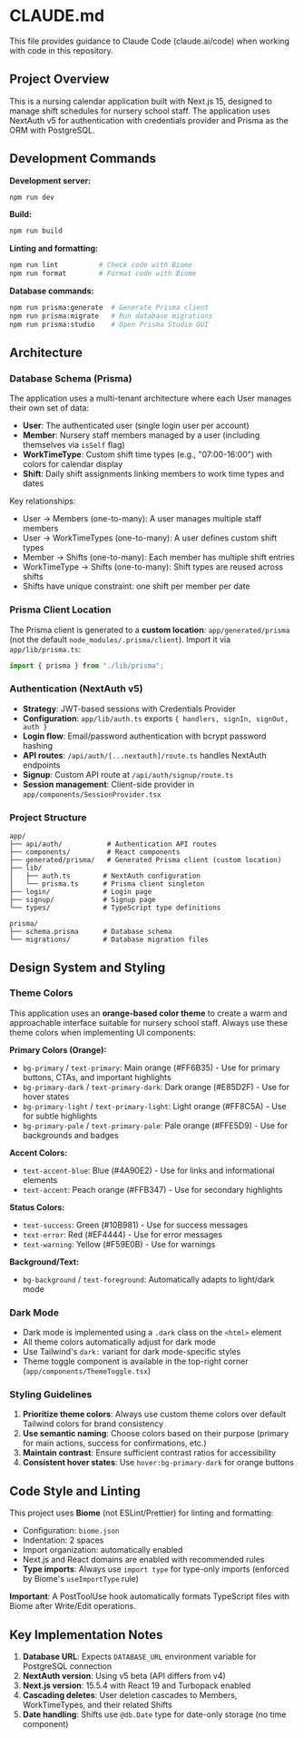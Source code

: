 # CLAUDE.md

This file provides guidance to Claude Code (claude.ai/code) when working with code in this repository.

## Project Overview

This is a nursing calendar application built with Next.js 15, designed to manage shift schedules for nursery school staff. The application uses NextAuth v5 for authentication with credentials provider and Prisma as the ORM with PostgreSQL.

## Development Commands

**Development server:**
```bash
npm run dev
```

**Build:**
```bash
npm run build
```

**Linting and formatting:**
```bash
npm run lint          # Check code with Biome
npm run format        # Format code with Biome
```

**Database commands:**
```bash
npm run prisma:generate  # Generate Prisma client
npm run prisma:migrate   # Run database migrations
npm run prisma:studio    # Open Prisma Studio GUI
```

## Architecture

### Database Schema (Prisma)

The application uses a multi-tenant architecture where each User manages their own set of data:

- **User**: The authenticated user (single login user per account)
- **Member**: Nursery staff members managed by a user (including themselves via `isSelf` flag)
- **WorkTimeType**: Custom shift time types (e.g., "07:00-16:00") with colors for calendar display
- **Shift**: Daily shift assignments linking members to work time types and dates

Key relationships:
- User → Members (one-to-many): A user manages multiple staff members
- User → WorkTimeTypes (one-to-many): A user defines custom shift types
- Member → Shifts (one-to-many): Each member has multiple shift entries
- WorkTimeType → Shifts (one-to-many): Shift types are reused across shifts
- Shifts have unique constraint: one shift per member per date

### Prisma Client Location

The Prisma client is generated to a **custom location**: `app/generated/prisma` (not the default `node_modules/.prisma/client`). Import it via `app/lib/prisma.ts`:

```typescript
import { prisma } from "./lib/prisma";
```

### Authentication (NextAuth v5)

- **Strategy**: JWT-based sessions with Credentials Provider
- **Configuration**: `app/lib/auth.ts` exports `{ handlers, signIn, signOut, auth }`
- **Login flow**: Email/password authentication with bcrypt password hashing
- **API routes**: `/api/auth/[...nextauth]/route.ts` handles NextAuth endpoints
- **Signup**: Custom API route at `/api/auth/signup/route.ts`
- **Session management**: Client-side provider in `app/components/SessionProvider.tsx`

### Project Structure

```
app/
├── api/auth/           # Authentication API routes
├── components/         # React components
├── generated/prisma/   # Generated Prisma client (custom location)
├── lib/
│   ├── auth.ts        # NextAuth configuration
│   └── prisma.ts      # Prisma client singleton
├── login/             # Login page
├── signup/            # Signup page
└── types/             # TypeScript type definitions

prisma/
├── schema.prisma      # Database schema
└── migrations/        # Database migration files
```

## Design System and Styling

### Theme Colors

This application uses an **orange-based color theme** to create a warm and approachable interface suitable for nursery school staff. Always use these theme colors when implementing UI components:

**Primary Colors (Orange):**
- `bg-primary` / `text-primary`: Main orange (#FF6B35) - Use for primary buttons, CTAs, and important highlights
- `bg-primary-dark` / `text-primary-dark`: Dark orange (#E85D2F) - Use for hover states
- `bg-primary-light` / `text-primary-light`: Light orange (#FF8C5A) - Use for subtle highlights
- `bg-primary-pale` / `text-primary-pale`: Pale orange (#FFE5D9) - Use for backgrounds and badges

**Accent Colors:**
- `text-accent-blue`: Blue (#4A90E2) - Use for links and informational elements
- `text-accent`: Peach orange (#FFB347) - Use for secondary highlights

**Status Colors:**
- `text-success`: Green (#10B981) - Use for success messages
- `text-error`: Red (#EF4444) - Use for error messages
- `text-warning`: Yellow (#F59E0B) - Use for warnings

**Background/Text:**
- `bg-background` / `text-foreground`: Automatically adapts to light/dark mode

### Dark Mode

- Dark mode is implemented using a `.dark` class on the `<html>` element
- All theme colors automatically adjust for dark mode
- Use Tailwind's `dark:` variant for dark mode-specific styles
- Theme toggle component is available in the top-right corner (`app/components/ThemeToggle.tsx`)

### Styling Guidelines

1. **Prioritize theme colors**: Always use custom theme colors over default Tailwind colors for brand consistency
2. **Use semantic naming**: Choose colors based on their purpose (primary for main actions, success for confirmations, etc.)
3. **Maintain contrast**: Ensure sufficient contrast ratios for accessibility
4. **Consistent hover states**: Use `hover:bg-primary-dark` for orange buttons

## Code Style and Linting

This project uses **Biome** (not ESLint/Prettier) for linting and formatting:
- Configuration: `biome.json`
- Indentation: 2 spaces
- Import organization: automatically enabled
- Next.js and React domains are enabled with recommended rules
- **Type imports**: Always use `import type` for type-only imports (enforced by Biome's `useImportType` rule)

**Important**: A PostToolUse hook automatically formats TypeScript files with Biome after Write/Edit operations.

## Key Implementation Notes

1. **Database URL**: Expects `DATABASE_URL` environment variable for PostgreSQL connection
2. **NextAuth version**: Using v5 beta (API differs from v4)
3. **Next.js version**: 15.5.4 with React 19 and Turbopack enabled
4. **Cascading deletes**: User deletion cascades to Members, WorkTimeTypes, and their related Shifts
5. **Date handling**: Shifts use `@db.Date` type for date-only storage (no time component)
